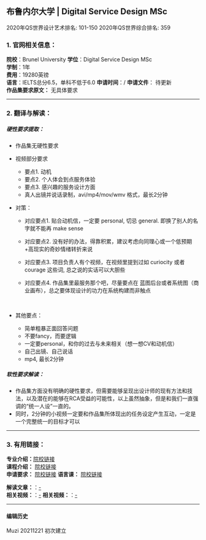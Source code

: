 ## 布鲁内尔大学 | Digital Service Design MSc

2020年QS世界设计艺术排名: 101-150
2020年QS世界综合排名: 359

### 1. 官网相关信息：

**院校**：Brunel University
**学位**：Digital Service Design MSc  
**学制**：1年  
**费用**：19280英镑  
**语言**：IELTS总分6.5，单科不低于6.0
**申请时间**：/
**申请文件**： 待更新  
**作品集要求原文：** 无具体要求   

---


### 2. 翻译与解读：

##### 硬性要求提取：
- 作品集无硬性要求  


- 视频部分要求

  - 要点1. 动机
  - 要点2. 个人体会到点服务体验
  - 要点3. 感兴趣的服务设计方面
  - 真人出镜并说话录制，avi/mp4/mov/wmv 格式，最长2分钟



- 对策：

  - 对应要点1. 贴合动机信，一定要 personal, 切忌 general. 即换了别人的名字就不能再 make sense  
  - 对应要点2. 没有好的办法，得靠积累，建议考虑向同理心或一个低预期+高现实的奇妙情绪转折来说  
  - 对应要点3. 项目负责人有个视频，在视频里提到过如 curiocity 或者 courage 这些词, 总之说的实话可以大胆些  
  - 对应要点4. 作品集里最服务那个吧，尽量要点在 蓝图后台或者系统图（商业画布），总之要体现设计的功力在系统构建而非触点    

    ​    
- 其他要点：

  - 简单粗暴正面回答问题
  - 不要fancy，而要逻辑
  - 一定要personal，和你的过去与未来相关（想一想CV和动机信）
  - 自己出镜、自己说话
  - mp4, 最长2分钟

##### 软性要求解读：
- 作品集方面没有明确的硬性要求，但需要能够呈现出设计师的现有方法和技法，以及潜在的能够在RCA受益的可能性，以上虽然抽象，但是和我们一直强调的“统一人设”一直的。
- 同时，2分钟的小视频一定要和作品集所体现出的任务设定产生互动，一定是一个完整统一的目标才可以


---


### 3. 有用链接：

**专业介绍：**[院校链接](https://www.brunel.ac.uk/study/postgraduate/Digital-Service-Design-MSc)  
**课程介绍：** [院校链接](https://www.brunel.ac.uk/study/postgraduate/Digital-Service-Design-MSc)  
**申请要求：** [院校链接](https://www.brunel.ac.uk/study/postgraduate/Digital-Service-Design-MSc)
**语言课：** [院校链接](https://www.brunel.ac.uk/international/language-centre/Pre-sessional-English)

**解读文章：**：[-](-)  
**相关视频：**：[-](-)
**相关视频：**：[-](-)




---


#### 编辑历史

Muzi 20211221 初次建立
